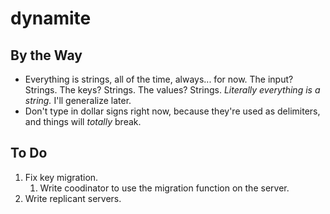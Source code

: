dynamite
=========

## By the Way
- Everything is strings, all of the time, always... for now. The input? Strings. The keys? Strings. The values? Strings. *Literally everything is a string.* I'll generalize later.
- Don't type in dollar signs right now, because they're used as delimiters, and things will *totally* break.

## To Do
1. Fix key migration.
	1. Write coodinator to use the migration function on the server.
2. Write replicant servers.